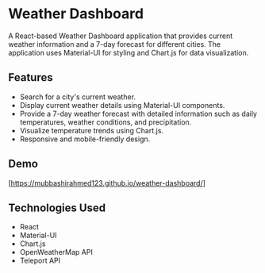 # Weather Dashboard

A React-based Weather Dashboard application that provides current weather information and a 7-day forecast for different cities. The application uses Material-UI for styling and Chart.js for data visualization.

## Features

- Search for a city's current weather.
- Display current weather details using Material-UI components.
- Provide a 7-day weather forecast with detailed information such as daily temperatures, weather conditions, and precipitation.
- Visualize temperature trends using Chart.js.
- Responsive and mobile-friendly design.

## Demo

[https://mubbashirahmed123.github.io/weather-dashboard/]


## Technologies Used

- React
- Material-UI
- Chart.js
- OpenWeatherMap API
- Teleport API


